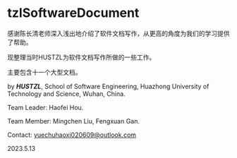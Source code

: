 # tzlSoftwareDocument

感谢陈长清老师深入浅出地介绍了软件文档写作，从更高的角度为我们的学习提供了帮助。

现整理当时HUSTZL为软件文档写作所做的一些工作。

主要包含十一个大型文档。

by ***HUSTZL***, School of Software Engineering, Huazhong University of Technology and Science, Wuhan, China.

Team Leader: Haofei Hou.

Team Member: Mingchen Liu, Fengxuan Gan.

Contact: [yuechuhaoxi020609@outlook.com](mailto:yuechuhaoxi020609@outlook.com)

2023.5.13

